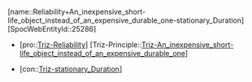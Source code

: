 ﻿---
type: TrizContradiction
aliases:
- Reliability+An_inexpensive_short-life_object_instead_of_an_expensive_durable_one-stationary_Duration
license: CC BY-SA 4.0
copyright: https://github.com/SpocWeb
IsDeleted: false
IsReadOnly: false
Confidential: public
tags: 
- Triz/Contradiction
---
[name::Reliability+An_inexpensive_short-life_object_instead_of_an_expensive_durable_one-stationary_Duration]
[SpocWebEntityId::25286]
+ [pro::[Triz-Reliability](tech/Triz/Parameter/Triz-Reliability.md)]
[Triz-Principle::[Triz-An_inexpensive_short-life_object_instead_of_an_expensive_durable_one](tech/Triz/Principle/Triz-An_inexpensive_short-life_object_instead_of_an_expensive_durable_one.md)]
- [con::[Triz-stationary_Duration](tech/Triz/Parameter/Triz-stationary_Duration.md)]

